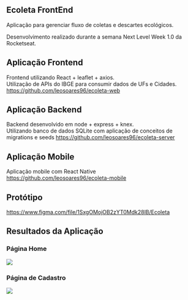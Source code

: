 ## Ecoleta FrontEnd

Aplicação para gerenciar fluxo de coletas e descartes ecológicos. <br>

Desenvolvimento realizado durante a semana Next Level Week 1.0 da Rocketseat.

## Aplicação Frontend
Frontend utilizando React + leaflet + axios. <br>
Utilização de APIs do IBGE para consumir dados de UFs e Cidades.
https://github.com/leosoares96/ecoleta-web

## Aplicação Backend
Backend desenvolvido em node + express + knex.<br>
Utilizando banco de dados SQLite com aplicação de conceitos de migrations e seeds
https://github.com/leosoares96/ecoleta-server

## Aplicação Mobile
Aplicação mobile com React Native
https://github.com/leosoares96/ecoleta-mobile

## Protótipo
https://www.figma.com/file/1SxgOMojOB2zYT0Mdk28lB/Ecoleta

<h2>Resultados da Aplicação</h2>
<h3>Página Home</h3>
<img src="https://user-images.githubusercontent.com/26529611/83961978-0e1f7400-a86f-11ea-9b7c-d3270a6b2743.png">


<h3>Página de Cadastro</h3>
<img src="https://user-images.githubusercontent.com/26529611/83961970-fcd66780-a86e-11ea-9a72-ce872a136224.png">
